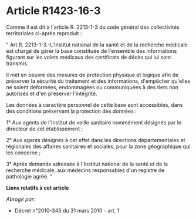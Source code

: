 # Article R1423-16-3

Comme il est dit à l'article R. 2213-1-3 du code général des collectivités territoriales ci-après reproduit : 

" Art.R. 2213-1-3.-L'Institut national de la santé et de la recherche médicale est chargé de gérer la base constituée de
l'ensemble des informations figurant sur les volets médicaux des certificats de décès qui lui sont transmis. 

Il met en oeuvre des mesures de protection physique et logique afin de préserver la sécurité du traitement et des
informations, d'empêcher qu'elles ne soient déformées, endommagées ou communiquées à des tiers non autorisés et d'en
préserver l'intégrité. 

Les données à caractère personnel de cette base sont accessibles, dans des conditions préservant la protection des données : 

1° Aux agents de l'Institut de veille sanitaire nommément désignés par le directeur de cet établissement ; 

2° Aux agents désignés à cet effet dans les directions départementales et régionales des affaires sanitaires et sociales,
pour la zone géographique qui les concerne ; 

3° Après demande adressée à l'Institut national de la santé et de la recherche médicale, aux médecins responsables d'un
registre de pathologie agréé. "

**Liens relatifs à cet article**

_Abrogé par_:

  - Décret n°2010-345 du 31 mars 2010 - art. 1
